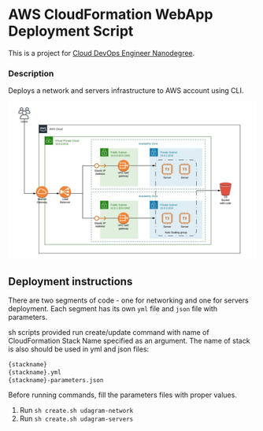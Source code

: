 # AWS CloudFormation WebApp Deployment Script

This is a project for [Cloud DevOps Engineer Nanodegree](https://www.udacity.com/course/cloud-dev-ops-nanodegree--nd9991).

### Description

Deploys a network and servers infrastructure to AWS account using CLI.

![Diagram](https://github.com/valentinburk/aws-cloudformation-deploy/blob/master/diagram.jpeg)

## Deployment instructions

There are two segments of code - one for networking and one for servers deployment. Each segment has its own `yml` file and `json` file with parameters.

sh scripts provided run create/update command with name of CloudFormation Stack Name specified as an argument. The name of stack is also should be used in yml and json files:

```
{stackname}
{stackname}.yml
{stackname}-parameters.json
```

Before running commands, fill the parameters files with proper values.

1. Run `sh create.sh udagram-network`
2. Run `sh create.sh udagram-servers`
